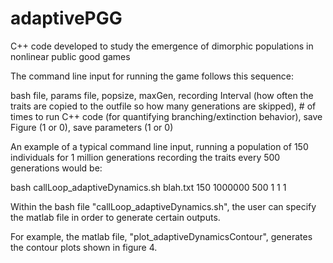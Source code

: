 # adaptivePGG
C++ code developed to study the emergence of dimorphic populations in nonlinear public good games

The command line input for running the game follows this sequence:

bash file, params file, popsize, maxGen, recording Interval (how often the traits are copied to the outfile so how many generations are skipped), # of times to run C++ code (for quantifying branching/extinction behavior), save Figure (1 or 0), save parameters (1 or 0)

An example of a typical command line input, running a population of 150 individuals for 1 million generations recording the traits every 500 generations would be:

bash callLoop_adaptiveDynamics.sh blah.txt 150 1000000 500 1 1 1

Within the bash file "callLoop_adaptiveDynamics.sh", the user can specify the matlab file in order to generate certain outputs.

For example, the matlab file, "plot_adaptiveDynamicsContour", generates the contour plots shown in figure 4.
